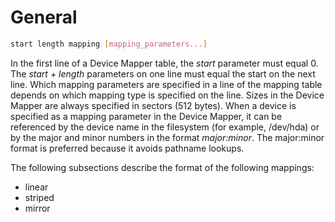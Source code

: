 # General
```bash
start length mapping [mapping_parameters...]
```
In the first line of a Device Mapper table, the *start* parameter must equal 0. The *start + length* parameters on one line must equal the start on the next line. Which mapping parameters are specified in a line of the mapping table depends on which mapping type is specified on the line.
Sizes in the Device Mapper are always specified in sectors (512 bytes).
When a device is specified as a mapping parameter in the Device Mapper, it can be referenced by the device name in the filesystem (for example, /dev/hda) or by the major and minor numbers in the format *major:minor*. The major:minor format is preferred because it avoids pathname lookups.

The following subsections describe the format of the following mappings:
* linear
* striped
* mirror
